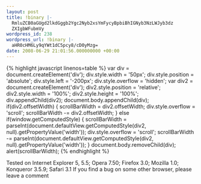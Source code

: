 ```yaml
---
layout: post
title: !binary |-
  RmluZCB0aGUgd2lkdGggb2Ygc2Nyb2xsYmFycyBpbiBhIGNyb3NzLWJyb3dz
  ZXIgbWFubmVy
wordpress_id: 238
wordpress_url: !binary |-
  aHR0cHM6Ly9qYWt1dC5pcy8/cD0yMzg=
date: 2008-06-29 21:01:56.000000000 +00:00
---
```


{% highlight javascript linenos=table %}
    var div = document.createElement('div');
    div.style.width = '50px';
    div.style.position = 'absolute';
    div.style.left = '-200px';
    div.style.overflow = 'hidden';
    var div2 = document.createElement('div');
    div2.style.position = 'relative';
    div2.style.width = '100%';
    div2.style.height = '100%';
    div.appendChild(div2);
    document.body.appendChild(div);
    if(div2.offsetWidth) {
        scrollBarWidth = div2.offsetWidth;
        div.style.overflow = 'scroll';
        scrollBarWidth -= div2.offsetWidth;
    } else if(window.getComputedStyle) {
        scrollBarWidth = parseInt(document.defaultView.getComputedStyle(div2, null).getPropertyValue('width'));
        div.style.overflow = 'scroll';
        scrollBarWidth -= parseInt(document.defaultView.getComputedStyle(div2, null).getPropertyValue('width'));
    }
    document.body.removeChild(div);
    alert(scrollBarWidth);
{% endhighlight %}

Tested on Internet Explorer 5, 5.5; Opera 7.50; Firefox 3.0; Mozilla 1.0; Konqueror 3.5.9; Safari 3.1
If you find a bug on some other browser, please leave a comment
